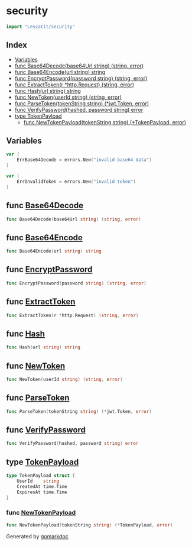 <!-- Code generated by gomarkdoc. DO NOT EDIT -->

# security

```go
import "Lescatit/security"
```

## Index

- [Variables](<#variables>)
- [func Base64Decode(base64Url string) (string, error)](<#func-base64decode>)
- [func Base64Encode(url string) string](<#func-base64encode>)
- [func EncryptPassword(password string) (string, error)](<#func-encryptpassword>)
- [func ExtractToken(r *http.Request) (string, error)](<#func-extracttoken>)
- [func Hash(url string) string](<#func-hash>)
- [func NewToken(userId string) (string, error)](<#func-newtoken>)
- [func ParseToken(tokenString string) (*jwt.Token, error)](<#func-parsetoken>)
- [func VerifyPassword(hashed, password string) error](<#func-verifypassword>)
- [type TokenPayload](<#type-tokenpayload>)
  - [func NewTokenPayload(tokenString string) (*TokenPayload, error)](<#func-newtokenpayload>)


## Variables

```go
var (
    ErrBase64Decode = errors.New("invalid base64 data")
)
```

```go
var (
    ErrInvalidToken = errors.New("invalid token")
)
```

## func [Base64Decode](<https://github.com/mtnmunuklu/Lescatit/blob/main/security/base64.go#L16>)

```go
func Base64Decode(base64Url string) (string, error)
```

## func [Base64Encode](<https://github.com/mtnmunuklu/Lescatit/blob/main/security/base64.go#L12>)

```go
func Base64Encode(url string) string
```

## func [EncryptPassword](<https://github.com/mtnmunuklu/Lescatit/blob/main/security/password.go#L5>)

```go
func EncryptPassword(password string) (string, error)
```

## func [ExtractToken](<https://github.com/mtnmunuklu/Lescatit/blob/main/security/tokens.go#L37>)

```go
func ExtractToken(r *http.Request) (string, error)
```

## func [Hash](<https://github.com/mtnmunuklu/Lescatit/blob/main/security/hash.go#L8>)

```go
func Hash(url string) string
```

## func [NewToken](<https://github.com/mtnmunuklu/Lescatit/blob/main/security/tokens.go#L20>)

```go
func NewToken(userId string) (string, error)
```

## func [ParseToken](<https://github.com/mtnmunuklu/Lescatit/blob/main/security/tokens.go#L48>)

```go
func ParseToken(tokenString string) (*jwt.Token, error)
```

## func [VerifyPassword](<https://github.com/mtnmunuklu/Lescatit/blob/main/security/password.go#L13>)

```go
func VerifyPassword(hashed, password string) error
```

## type [TokenPayload](<https://github.com/mtnmunuklu/Lescatit/blob/main/security/tokens.go#L52-L56>)

```go
type TokenPayload struct {
    UserId    string
    CreatedAt time.Time
    ExpiresAt time.Time
}
```

### func [NewTokenPayload](<https://github.com/mtnmunuklu/Lescatit/blob/main/security/tokens.go#L58>)

```go
func NewTokenPayload(tokenString string) (*TokenPayload, error)
```



Generated by [gomarkdoc](<https://github.com/princjef/gomarkdoc>)
